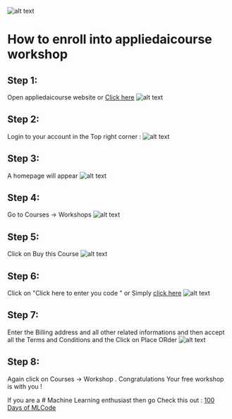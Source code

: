 ![alt text](https://github.com/harshitahluwalia7895/appliedai-workshop-steps/blob/master/Steps%20for%20enrolling%20into%20Workshop.png)

# How to enroll into appliedaicourse workshop 

## Step 1:
Open appliedaicourse website or [Click here](https://www.appliedaicourse.com/applied-ai-machine-learning-online-courses/)
![alt text](https://github.com/harshitahluwalia7895/appliedai-workshop-/blob/master/step1.PNG)
## Step 2:
Login to your account in the Top right corner :
![alt text](https://github.com/harshitahluwalia7895/appliedai-workshop-/blob/master/step1.PNG)
## Step 3:
A homepage will appear 
![alt text](https://github.com/harshitahluwalia7895/appliedai-workshop-/blob/master/step3.PNG)
## Step 4:
Go to Courses -> Workshops
![alt text](https://github.com/harshitahluwalia7895/appliedai-workshop-/blob/master/step4.PNG)

## Step 5:
Click on Buy this Course
![alt text](https://github.com/harshitahluwalia7895/appliedai-workshop-/blob/master/step5.PNG)

## Step 6:
Click on "Click here to enter you code " or Simply [click here](https://www.appliedaicourse.com/checkout/#)
![alt text](https://github.com/harshitahluwalia7895/appliedai-workshop-/blob/master/step6.PNG)

## Step 7:
Enter the Billing address and all other related informations and then accept all the Terms and Conditions and the Click on Place ORder
![alt text](https://github.com/harshitahluwalia7895/appliedai-workshop-/blob/master/step7.PNG)

## Step 8:
Again click on Courses -> Workshop .
Congratulations Your free workshop is with you !

If you are a # Machine Learning enthusiast then go Check this out : [100 Days of MLCode](https://github.com/harshitahluwalia7895/100DaysOfMLCode)
